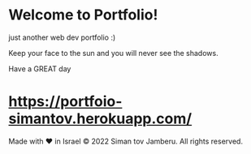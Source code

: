 # Welcome to Portfolio!
just another web dev portfolio :) 

Keep your face to the sun and you will never see the shadows.

Have a GREAT day
# https://portfoio-simantov.herokuapp.com/

Made with ❤  in Israel © 2022 Siman tov Jamberu. All rights reserved.
